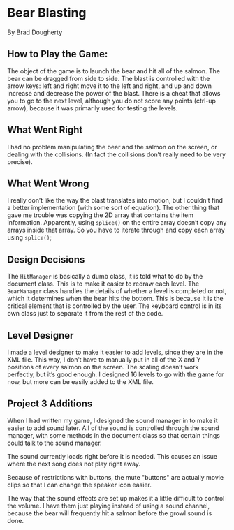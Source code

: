 # Bear Blasting
By Brad Dougherty

## How to Play the Game:

The object of the game is to launch the bear and hit all of the salmon. The bear can be dragged from side to side. The blast is controlled with the arrow keys: left and right move it to the left and right, and up and down increase and decrease the power of the blast. There is a cheat that allows you to go to the next level, although you do not score any points (ctrl-up arrow), because it was primarily used for testing the levels.

## What Went Right

I had no problem manipulating the bear and the salmon on the screen, or dealing with the collisions. (In fact the collisions donʼt really need to be very precise).

## What Went Wrong

I really donʼt like the way the blast translates into motion, but I couldnʼt find a better implementation (with some sort of equation). The other thing that gave me trouble was copying the 2D array that contains the item information. Apparently, using `splice()` on the entire array doesnʼt copy any arrays inside that array. So you have to iterate through and copy each array using `splice()`;

## Design Decisions

The `HitManager` is basically a dumb class, it is told what to do by the document class. This is to make it easier to redraw each level. The `BearManager` class handles the details of whether a level is completed or not, which it determines when the bear hits the bottom. This is because it is the critical element that is controlled by the user. The keyboard control is in its own class just to separate it from the rest of the code.

## Level Designer

I made a level designer to make it easier to add levels, since they are in the XML file. This way, I donʼt have to manually put in all of the X and Y positions of every salmon on the screen. The scaling doesnʼt work perfectly, but itʼs good enough. I designed 16 levels to go with the game for now, but more can be easily added to the XML file.

## Project 3 Additions

When I had written my game, I designed the sound manager in to make it easier to add sound later. All of the sound is controlled through the sound manager, with some methods in the document class so that certain things could talk to the sound manager.

The sound currently loads right before it is needed. This causes an issue where the next song does not play right away.

Because of restrictions with buttons, the mute "buttons" are actually movie clips so that I can change the speaker icon easier.

The way that the sound effects are set up makes it a little difficult to control the volume. I have them just playing instead of using a sound channel, because the bear will frequently hit a salmon before the growl sound is done.
